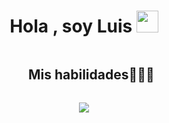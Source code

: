 
<h1 align="center"><b>Hola , soy Luis </b><img src="https://media.giphy.com/media/hvRJCLFzcasrR4ia7z/giphy.gif" width="35"></h1>

<div id="user-content-toc">
  <ul align="center">
    <summary><h2 style="display: inline-block">Mis habilidades👨🏻‍💻</h2></summary>
  </ul>
</div>
<!--Iconos de las tecnologías-->
<p align="center">
  <a href="https://skillicons.dev">
    <img src="https://skillicons.dev/icons?i=github,css,figma,html,js,mysql,nodejs,postman,tailwind,vscode,php,laravel,sass" />
  </a>
</p>
